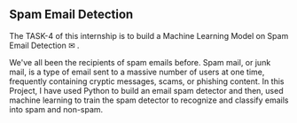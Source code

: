 <h2>Spam Email Detection</h2>

The TASK-4 of this internship is to build a Machine Learning Model on Spam Email Detection ✉ . 

We've all been the recipients of spam emails before. Spam mail, or junk mail, is a type of email sent to a massive number of users at one time, frequently containing cryptic messages, scams, or phishing content. In this Project, I have used Python to build an email spam detector and then, used machine learning to train the spam detector to recognize and classify emails into spam and non-spam.
